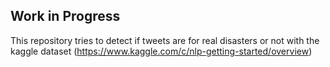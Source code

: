 ## Work in Progress
This repository tries to detect if tweets are for real disasters or not with the kaggle dataset (https://www.kaggle.com/c/nlp-getting-started/overview)
